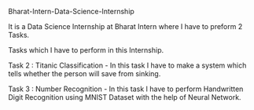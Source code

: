 Bharat-Intern-Data-Science-Internship

It is a Data Science Internship at Bharat Intern where I have to preform 2 Tasks.

Tasks which I have to perform in this Internship.

Task 2 : Titanic Classification - In this task I have to make a system which tells whether the person will save from sinking.

Task 3 : Number Recognition - In this task I have to perform Handwritten Digit Recognition using MNIST Dataset with the help of Neural Network.

